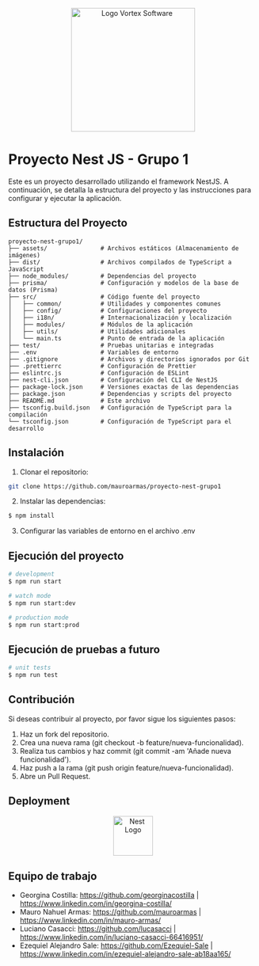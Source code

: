 <p align="center">
    <img src="https://github.com/mauroarmas/proyecto-nest-grupo1/blob/feature/paginationAndFiltersProducts/assets/logoVortexSoftware.png?raw=true" width="250" alt="Logo Vortex Software" />
  </a>
</p>

# Proyecto Nest JS - Grupo 1
Este es un proyecto desarrollado utilizando el framework NestJS. A continuación, se detalla la estructura del proyecto y las instrucciones para configurar y ejecutar la aplicación.

## Estructura del Proyecto

```plaintext
proyecto-nest-grupo1/
├── assets/               # Archivos estáticos (Almacenamiento de imágenes)
├── dist/                 # Archivos compilados de TypeScript a JavaScript
├── node_modules/         # Dependencias del proyecto
├── prisma/               # Configuración y modelos de la base de datos (Prisma)
├── src/                  # Código fuente del proyecto
│   ├── common/           # Utilidades y componentes comunes
│   ├── config/           # Configuraciones del proyecto
│   ├── i18n/             # Internacionalización y localización
│   ├── modules/          # Módulos de la aplicación
│   ├── utils/            # Utilidades adicionales
│   └── main.ts           # Punto de entrada de la aplicación
├── test/                 # Pruebas unitarias e integradas
├── .env                  # Variables de entorno
├── .gitignore            # Archivos y directorios ignorados por Git
├── .prettierrc           # Configuración de Prettier
├── eslintrc.js           # Configuración de ESLint
├── nest-cli.json         # Configuración del CLI de NestJS
├── package-lock.json     # Versiones exactas de las dependencias
├── package.json          # Dependencias y scripts del proyecto
├── README.md             # Este archivo
├── tsconfig.build.json   # Configuración de TypeScript para la compilación
└── tsconfig.json         # Configuración de TypeScript para el desarrollo
```

## Instalación

1. Clonar el repositorio:

```bash
git clone https://github.com/mauroarmas/proyecto-nest-grupo1
```

2. Instalar las dependencias:
   
```bash
$ npm install
```
3. Configurar las variables de entorno en el archivo .env

## Ejecución del proyecto

```bash
# development
$ npm run start

# watch mode
$ npm run start:dev

# production mode
$ npm run start:prod
```

## Ejecución de pruebas a futuro

```bash
# unit tests
$ npm run test
```

## Contribución

Si deseas contribuir al proyecto, por favor sigue los siguientes pasos:

1. Haz un fork del repositorio.
2. Crea una nueva rama (git checkout -b feature/nueva-funcionalidad).
3. Realiza tus cambios y haz commit (git commit -am 'Añade nueva funcionalidad').
4. Haz push a la rama (git push origin feature/nueva-funcionalidad).
5. Abre un Pull Request.

## Deployment

<p align="center">
  <a href="http://nestjs.com/" target="blank"><img src="https://nestjs.com/img/logo-small.svg" width="80" alt="Nest Logo" /></a>
</p>

## Equipo de trabajo

- Georgina Costilla: https://github.com/georginacostilla | https://www.linkedin.com/in/georgina-costilla/
- Mauro Nahuel Armas: https://github.com/mauroarmas | https://www.linkedin.com/in/mauro-armas/
- Luciano Casacci: https://github.com/lucasacci | https://www.linkedin.com/in/luciano-casacci-66416951/
- Ezequiel Alejandro Sale: https://github.com/Ezequiel-Sale | https://www.linkedin.com/in/ezequiel-alejandro-sale-ab18aa165/

